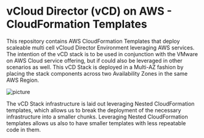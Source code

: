 # vCloud Director (vCD) on AWS - CloudFormation Templates

This repository contains AWS CloudFormation Templates that deploy scaleable multi cell vCloud Director Environment leveraging AWS services.
The intention of the vCD stack is to be used in conjunction with the VMware on AWS Cloud service offering, but if could also be leveraged in other scenarios as well.
This vCD Stack is deployed in a Multi-AZ fashion by placing the stack components across two Availability Zones in the same AWS Region.

![picture](https://github.com/llyubenov/VCDonAWS/blob/master/VCDonAWS.jpg)

The vCD Stack infrastructure is laid out leveraging Nested CloudFormation templates, which allows us to break the deployment of the necessary infrastructure into a smaller chunks.
Leveraging Nested CloudFormation templates allows us also to have smaller templates with less repeatable code in them.
